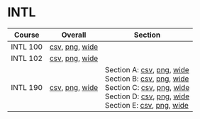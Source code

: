 # INTL

| Course | Overall | Section |
| ------ | ------- | ------- |
| INTL 100 | [csv](https://github.com/UCSD-Historical-Enrollment-Data/2024Fall/blob/main/overall/INTL%20100.csv), [png](https://raw.githubusercontent.com/UCSD-Historical-Enrollment-Data/2024Fall/main/plot_overall/INTL%20100.png), [wide](https://raw.githubusercontent.com/UCSD-Historical-Enrollment-Data/2024Fall/main/plot_overall_wide/INTL%20100.png) |  |
| INTL 102 | [csv](https://github.com/UCSD-Historical-Enrollment-Data/2024Fall/blob/main/overall/INTL%20102.csv), [png](https://raw.githubusercontent.com/UCSD-Historical-Enrollment-Data/2024Fall/main/plot_overall/INTL%20102.png), [wide](https://raw.githubusercontent.com/UCSD-Historical-Enrollment-Data/2024Fall/main/plot_overall_wide/INTL%20102.png) |  |
| INTL 190 | [csv](https://github.com/UCSD-Historical-Enrollment-Data/2024Fall/blob/main/overall/INTL%20190.csv), [png](https://raw.githubusercontent.com/UCSD-Historical-Enrollment-Data/2024Fall/main/plot_overall/INTL%20190.png), [wide](https://raw.githubusercontent.com/UCSD-Historical-Enrollment-Data/2024Fall/main/plot_overall_wide/INTL%20190.png) | Section A: [csv](https://github.com/UCSD-Historical-Enrollment-Data/2024Fall/blob/main/section/INTL%20190_A.csv), [png](https://raw.githubusercontent.com/UCSD-Historical-Enrollment-Data/2024Fall/main/plot_section/INTL%20190_A.png), [wide](https://raw.githubusercontent.com/UCSD-Historical-Enrollment-Data/2024Fall/main/plot_section_wide/INTL%20190_A.png)<br>Section B: [csv](https://github.com/UCSD-Historical-Enrollment-Data/2024Fall/blob/main/section/INTL%20190_B.csv), [png](https://raw.githubusercontent.com/UCSD-Historical-Enrollment-Data/2024Fall/main/plot_section/INTL%20190_B.png), [wide](https://raw.githubusercontent.com/UCSD-Historical-Enrollment-Data/2024Fall/main/plot_section_wide/INTL%20190_B.png)<br>Section C: [csv](https://github.com/UCSD-Historical-Enrollment-Data/2024Fall/blob/main/section/INTL%20190_C.csv), [png](https://raw.githubusercontent.com/UCSD-Historical-Enrollment-Data/2024Fall/main/plot_section/INTL%20190_C.png), [wide](https://raw.githubusercontent.com/UCSD-Historical-Enrollment-Data/2024Fall/main/plot_section_wide/INTL%20190_C.png)<br>Section D: [csv](https://github.com/UCSD-Historical-Enrollment-Data/2024Fall/blob/main/section/INTL%20190_D.csv), [png](https://raw.githubusercontent.com/UCSD-Historical-Enrollment-Data/2024Fall/main/plot_section/INTL%20190_D.png), [wide](https://raw.githubusercontent.com/UCSD-Historical-Enrollment-Data/2024Fall/main/plot_section_wide/INTL%20190_D.png)<br>Section E: [csv](https://github.com/UCSD-Historical-Enrollment-Data/2024Fall/blob/main/section/INTL%20190_E.csv), [png](https://raw.githubusercontent.com/UCSD-Historical-Enrollment-Data/2024Fall/main/plot_section/INTL%20190_E.png), [wide](https://raw.githubusercontent.com/UCSD-Historical-Enrollment-Data/2024Fall/main/plot_section_wide/INTL%20190_E.png) |
